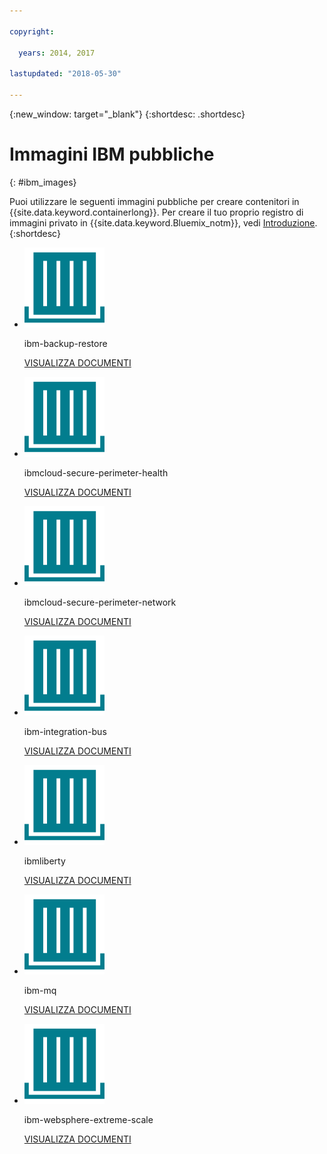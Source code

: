 ```yaml
---

copyright:

  years: 2014, 2017

lastupdated: "2018-05-30"

---
```


{:new_window: target="_blank"}
{:shortdesc: .shortdesc}

# Immagini IBM pubbliche
{: #ibm_images}

Puoi utilizzare le seguenti immagini pubbliche per creare contenitori in {{site.data.keyword.containerlong}}. Per creare il tuo proprio registro di immagini privato in {{site.data.keyword.Bluemix_notm}}, vedi [Introduzione](/docs/services/Registry/index.html).
{:shortdesc}


<ul class="runtimeIconList">
<li>
<p class="runtimeIcon"><img src="images/container-image_ibm.svg" alt="Per ulteriori informazioni sull'immagine ibm-backup-restore, consulta la documentazione."></p>
<p class="runtimeTitle">ibm-backup-restore</p>
<p class="runtimeLink"><a format="html" href="/docs/services/RegistryImages/ibm-backup-restore/index.html" scope="peer" title="Per ulteriori informazioni sull'immagine ibm-backup-restore, consulta la documentazione.">VISUALIZZA DOCUMENTI</a></p>
</li>
  
<li>
<p class="runtimeIcon"><img src="images/container-image_ibm.svg" alt="Puoi utilizzare l'immagine ibmcloud-secure-perimeter-health per eseguire la scansione dei percorsi esposti nelle reti dell'infrastruttura IBM Cloud e notificarli."></p>
<p class="runtimeTitle">ibmcloud-secure-perimeter-health</p>
<p class="runtimeLink"><a format="html"
href="/docs/services/RegistryImages/ibmcloud-secure-perimeter-health/index.html" scope="peer"
 title="Puoi utilizzare l'immagine ibmcloud-secure-perimeter-health per eseguire la scansione dei percorsi esposti nelle reti dell'infrastruttura IBM Cloud e notificarli.">VISUALIZZA DOCUMENTI</a></p>
</li>

<li>
<p class="runtimeIcon"><img src="images/container-image_ibm.svg" alt="Puoi utilizzare l'immagine ibmcloud-secure-perimeter-network per applicare la configurazione Vyatta per un Secure Perimeter Segment."></p>
<p class="runtimeTitle">ibmcloud-secure-perimeter-network</p>
<p class="runtimeLink"><a format="html"
href="/docs/services/RegistryImages/ibmcloud-secure-perimeter-network/index.html" scope="peer"
 title="Puoi utilizzare l'immagine ibmcloud-secure-perimeter-network per applicare la configurazione Vyatta per un Secure Perimeter Segment.">VISUALIZZA DOCUMENTI</a></p>
</li>

<li>
<p class="runtimeIcon"><img src="images/container-image_ibm.svg" alt="Dopo aver creato una soluzione di integrazione, puoi utilizzare l'immagine ibm-integration-bus per eseguire il provisioning di un singolo contenitore in {{site.data.keyword.Bluemix_notm}}. Puoi quindi distribuire la tua soluzione di integrazione in questo contenitore utilizzando la IU web o da un terminale."></p>
<p class="runtimeTitle">ibm-integration-bus</p>
<p class="runtimeLink"><a format="html" href="/docs/services/RegistryImages/ibm-integration-bus/index.html" scope="peer" title="Dopo aver creato una soluzione di integrazione, puoi utilizzare l'immagine ibm-integration-bus per eseguire il provisioning di un singolo contenitore in {{site.data.keyword.Bluemix_notm}}. Puoi quindi distribuire la tua soluzione di integrazione in questo contenitore utilizzando la IU web o da un terminale.">VISUALIZZA DOCUMENTI</a></p>
</li>

<li>
<p class="runtimeIcon"><img src="images/container-image_ibm.svg" alt="Puoi utilizzare le immagini ibmliberty come immagine principale per creare la tua propria immagine e distribuire le tue applicazioni WAR, EAR o OSGi basate su Java in un contenitore IBM WebSphere Application Server Liberty."></p>
<p class="runtimeTitle">ibmliberty</p>
<p class="runtimeLink"><a format="html" href="/docs/services/RegistryImages/ibmliberty/index.html" scope="peer" title="Puoi utilizzare le immagini ibmliberty come immagine principale per creare la tua propria immagine e distribuire le tue applicazioni WAR, EAR o OSGi basate su Java in un contenitore IBM WebSphere Application Server Liberty.">VISUALIZZA DOCUMENTI</a></p>
</li>

<li>
<p class="runtimeIcon"><img src="images/container-image_ibm.svg" alt="Per ulteriori
informazioni sull'immagine ibm-mq, consulta la documentazione."></p>
<p class="runtimeTitle">ibm-mq</p>
<p class="runtimeLink"><a format="html" href="/docs/services/RegistryImages/ibm-mq/index.html" scope="peer" title="Per ulteriori
informazioni sull'immagine ibm-mq, consulta la documentazione.">VISUALIZZA DOCUMENTI</a></p>
</li>

<li>
<p class="runtimeIcon"><img src="images/container-image_ibm.svg" alt="Puoi utilizzare le immagini ibm-websphere-extreme-scale per impostare i server di cache distribuita
eXtremeScale per eseguire i tuoi casi di utilizzo della cache distribuita come cache semplice, di sessione e dinamica
mediante la connessione ai server di cache dalle tue applicazioni client Liberty {{site.data.keyword.cloud_notm}}."></p>
<p class="runtimeTitle">ibm-websphere-extreme-scale</p>
<p class="runtimeLink"><a format="html"
href="/docs/services/RegistryImages/ibm-websphere-extreme-scale/index.html" scope="peer"
 title="Puoi utilizzare le immagini ibm-websphere-extreme-scale per impostare i server di cache
distribuita eXtremeScale per eseguire i tuoi casi di utilizzo della cache distribuita come cache semplice, di sessione e dinamica
mediante la connessione ai server di cache dalle tue applicazioni client Liberty {{site.data.keyword.Bluemix_notm}}.">VISUALIZZA DOCUMENTI</a></p>
</li></ul>
